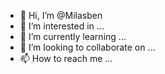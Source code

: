 - 👋 Hi, I’m @Milasben
- 👀 I’m interested in ...
- 🌱 I’m currently learning ...
- 💞️ I’m looking to collaborate on ...
- 📫 How to reach me ...

<!---
Milasben/Milasben is a ✨ special ✨ repository because its `README.md` (this file) appears on your GitHub profile.
You can click the Preview link to take a look at your changes.
--->
